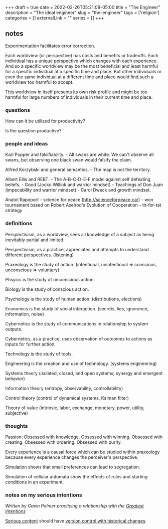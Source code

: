 +++ 
draft = true
date = 2022-02-26T05:21:08-05:00
title = "The Engineer"
description = "The ideal engineer"
slug = "the-engineer" 
tags = ['religion']
categories = []
externalLink = ""
series = []
+++

## notes

Experimentation facilitates error correction.

Each worldview (or perspective) has costs and benefits or tradeoffs.  Each individual has a unique perspective which changes with each experience.  And so a specific worldview may be the most beneficial and least harmful for a specific individual at a specific time and place.  But other individuals or even the same individual at a different time and place would find such a worldview too harmful to accept.

This worldview in itself presents its own risk profile and might be too harmful for large numbers of individuals in their current time and place.

### questions

How can it be utilized for productivity?

Is the question productive?

### people and ideas

Karl Popper and falsifiability.
    - All swans are white.  We can't observe all swans, but observing one black swan would falsify the claim.

Alfred Korzybski and general semantics.
    - The map is not the territory.

Albert Ellis and REBT.
    - The A-B-C-D-E-F model against self defeating beliefs.
    - Good (Jocko Willink and warrior mindset)
    - Teachings of Don Juan (impecability and warrior mindset)
    - Carol Dweck and growth mindset.

Anatol Rapoport
    - science for peace (http://scienceforpeace.ca/)
    - won tournament based on Robert Axelrod's Evolution of Cooperation
        - tit-for-tat strategy

### definitions

Perspectivism, as a worldview, sees all knowledge of a subject as being inevitably partial and limited.

Perspectivism, as a practice, appreciates and attempts to understand different perspectives. (listening)

Praxeology is the study of action. (intentional, unintentional => conscious, unconscious => voluntary)

Phsyics is the study of unconscious action.

Biology is the study of conscious action.

Psychology is the study of human action. (distributions, elections)

Economics is the study of social interaction. (secrets, lies, ignorance, information, noise)

Cybernetics is the study of communications in relationship to system outputs.

Cybernetics, as a practice, uses observation of outcomes to actions as inputs for further action.

Technology is the study of tools.

Engineering is the creation and use of technology. (systems engineering)

Systems theory (isolated, closed, and open systems; synergy and emergent behavior)

Information theory (entropy, observability, controllability)

Control theory (control of dynamical systems, Kalman filter)

Theory of value (intrinsic, labor, exchange, monetary, power, utility, subjective)

### thoughts

Passion: Obsessed with knowledge. Obsessed with winning. Obsessed wtih creating.  Obsessed with ordering.  Obsessed with purity.

Every experience is a causal force which can be studied within praxeology because every experience changes the perceiver's perspective.

Simulation shows that small preferences can lead to segregation.

Simulation of cellular automata show the effects of rules and starting conditions in an experiment.

### notes on my serious intentions

*Written by Gavin Palmer practicing a relationship with the [Greatest Intentions](/posts/helping-the-greatest-intentions)*

[Serious content](/posts/content-creation) should have [version control with historical changes](https://github.com/heroLFG/hugo-herolfg-site/commits/dev/content/posts/reminders.md).
